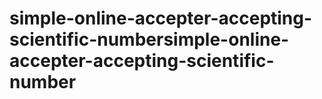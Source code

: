 # simple-online-accepter-accepting-scientific-numbersimple-online-accepter-accepting-scientific-number